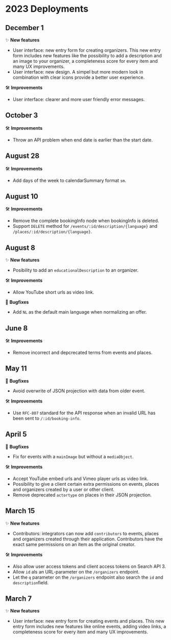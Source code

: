 # 2023 Deployments

## December 1

✨ **New features**

* User interface: new entry form for creating organizers. This new entry form includes new features like the possibility to add a description and an image to your organizer, a completeness score for every item and many UX improvements.
* User interface: new design. A simpel but more modern look in combination with clear icons provide a better user experience.

🛠 **Improvements**

* User interface: clearer and more user friendly error messages.

## October 3

🛠 **Improvements**

* Throw an API problem when end date is earlier than the start date.

## August 28

🛠 **Improvements**

* Add days of the week to calendarSummary format `sm`.

## August 10

🛠 **Improvements**

* Remove the complete bookingInfo node when bookingInfo is deleted.
* Support `DELETE` method for `/events/:id/description/{language}` and `/places/:id/description/{language}`.

## August 8

✨ **New features**

* Posibility to add an `educationalDescription` to an organizer.

🛠 **Improvements**

* Allow YouTube short urls as video link.

🐛 **Bugfixes**

* Add `NL` as the default main language when normalizing an offer.

## June 8

🛠 **Improvements**

* Remove incorrect and depcrecated terms from events and places.

## May 11

🐛 **Bugfixes**

* Avoid overwrite of JSON projection with data from older event.

🛠 **Improvements**

* Use `RFC-807` standard for the API response when an invalid URL has been sent to `/:id/booking-info`.

## April 5

🐛 **Bugfixes**

* Fix for events with a `mainImage` but without a `mediaObject`.

🛠 **Improvements**

* Accept YouTube embed urls and Vimeo player urls as video link.
* Possibility to give a client certain extra permissions on events, places and organizers created by a user or other client.
* Remove deprecated `actortype` on places in their JSON projection.

## March 15

✨ **New features**

* Contributors: integrators can now add `contributors` to events, places and organizers created through their application. Contributors have the exact same permissions on an item as the original creator.

🛠 **Improvements**

* Also allow user access tokens and client access tokens on Search API 3.
* Allow `id` als an URL-parameter on the `/organizers` endpoint.
* Let the `q` parameter on the `/organizers` endpoint also search the `id` and `description`field.

## March 7

✨ **New features**

* User interface: new entry form for creating events and places. This new entry form includes new features like online events, adding video links, a completeness score for every item and many UX improvements.
